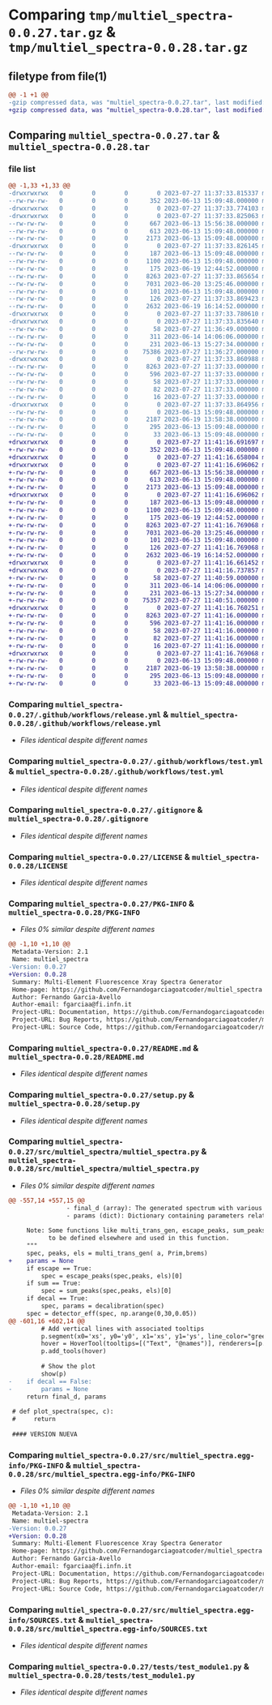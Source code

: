 # Comparing `tmp/multiel_spectra-0.0.27.tar.gz` & `tmp/multiel_spectra-0.0.28.tar.gz`

## filetype from file(1)

```diff
@@ -1 +1 @@
-gzip compressed data, was "multiel_spectra-0.0.27.tar", last modified: Thu Jul 27 11:37:33 2023, max compression
+gzip compressed data, was "multiel_spectra-0.0.28.tar", last modified: Thu Jul 27 11:41:16 2023, max compression
```

## Comparing `multiel_spectra-0.0.27.tar` & `multiel_spectra-0.0.28.tar`

### file list

```diff
@@ -1,33 +1,33 @@
-drwxrwxrwx   0        0        0        0 2023-07-27 11:37:33.815337 multiel_spectra-0.0.27/
--rw-rw-rw-   0        0        0      352 2023-06-13 15:09:48.000000 multiel_spectra-0.0.27/.editorconfig
-drwxrwxrwx   0        0        0        0 2023-07-27 11:37:33.774103 multiel_spectra-0.0.27/.github/
-drwxrwxrwx   0        0        0        0 2023-07-27 11:37:33.825063 multiel_spectra-0.0.27/.github/workflows/
--rw-rw-rw-   0        0        0      667 2023-06-13 15:56:38.000000 multiel_spectra-0.0.27/.github/workflows/release.yml
--rw-rw-rw-   0        0        0      613 2023-06-13 15:09:48.000000 multiel_spectra-0.0.27/.github/workflows/test.yml
--rw-rw-rw-   0        0        0     2173 2023-06-13 15:09:48.000000 multiel_spectra-0.0.27/.gitignore
-drwxrwxrwx   0        0        0        0 2023-07-27 11:37:33.826145 multiel_spectra-0.0.27/.vscode/
--rw-rw-rw-   0        0        0      187 2023-06-13 15:09:48.000000 multiel_spectra-0.0.27/.vscode/settings.json
--rw-rw-rw-   0        0        0     1100 2023-06-13 15:09:48.000000 multiel_spectra-0.0.27/LICENSE
--rw-rw-rw-   0        0        0      175 2023-06-19 12:44:52.000000 multiel_spectra-0.0.27/MANIFEST.in
--rw-rw-rw-   0        0        0     8263 2023-07-27 11:37:33.865654 multiel_spectra-0.0.27/PKG-INFO
--rw-rw-rw-   0        0        0     7031 2023-06-20 13:25:46.000000 multiel_spectra-0.0.27/README.md
--rw-rw-rw-   0        0        0      101 2023-06-13 15:09:48.000000 multiel_spectra-0.0.27/pyproject.toml
--rw-rw-rw-   0        0        0      126 2023-07-27 11:37:33.869423 multiel_spectra-0.0.27/setup.cfg
--rw-rw-rw-   0        0        0     2632 2023-06-19 16:14:52.000000 multiel_spectra-0.0.27/setup.py
-drwxrwxrwx   0        0        0        0 2023-07-27 11:37:33.780610 multiel_spectra-0.0.27/src/
-drwxrwxrwx   0        0        0        0 2023-07-27 11:37:33.835640 multiel_spectra-0.0.27/src/multiel_spectra/
--rw-rw-rw-   0        0        0       58 2023-07-27 11:36:49.000000 multiel_spectra-0.0.27/src/multiel_spectra/__init__.py
--rw-rw-rw-   0        0        0      311 2023-06-14 14:06:06.000000 multiel_spectra-0.0.27/src/multiel_spectra/install_skbeam.py
--rw-rw-rw-   0        0        0      231 2023-06-13 15:27:34.000000 multiel_spectra-0.0.27/src/multiel_spectra/install_spekpy.py
--rw-rw-rw-   0        0        0    75386 2023-07-27 11:36:27.000000 multiel_spectra-0.0.27/src/multiel_spectra/multiel_spectra.py
-drwxrwxrwx   0        0        0        0 2023-07-27 11:37:33.860988 multiel_spectra-0.0.27/src/multiel_spectra.egg-info/
--rw-rw-rw-   0        0        0     8263 2023-07-27 11:37:33.000000 multiel_spectra-0.0.27/src/multiel_spectra.egg-info/PKG-INFO
--rw-rw-rw-   0        0        0      596 2023-07-27 11:37:33.000000 multiel_spectra-0.0.27/src/multiel_spectra.egg-info/SOURCES.txt
--rw-rw-rw-   0        0        0       58 2023-07-27 11:37:33.000000 multiel_spectra-0.0.27/src/multiel_spectra.egg-info/dependency_links.txt
--rw-rw-rw-   0        0        0       82 2023-07-27 11:37:33.000000 multiel_spectra-0.0.27/src/multiel_spectra.egg-info/requires.txt
--rw-rw-rw-   0        0        0       16 2023-07-27 11:37:33.000000 multiel_spectra-0.0.27/src/multiel_spectra.egg-info/top_level.txt
-drwxrwxrwx   0        0        0        0 2023-07-27 11:37:33.864956 multiel_spectra-0.0.27/tests/
--rw-rw-rw-   0        0        0        0 2023-06-13 15:09:48.000000 multiel_spectra-0.0.27/tests/__init__.py
--rw-rw-rw-   0        0        0     2187 2023-06-19 13:58:38.000000 multiel_spectra-0.0.27/tests/test_module1.py
--rw-rw-rw-   0        0        0      295 2023-06-13 15:09:48.000000 multiel_spectra-0.0.27/tox.ini
--rw-rw-rw-   0        0        0       33 2023-06-13 15:09:48.000000 multiel_spectra-0.0.27/vscode.env
+drwxrwxrwx   0        0        0        0 2023-07-27 11:41:16.691697 multiel_spectra-0.0.28/
+-rw-rw-rw-   0        0        0      352 2023-06-13 15:09:48.000000 multiel_spectra-0.0.28/.editorconfig
+drwxrwxrwx   0        0        0        0 2023-07-27 11:41:16.658004 multiel_spectra-0.0.28/.github/
+drwxrwxrwx   0        0        0        0 2023-07-27 11:41:16.696062 multiel_spectra-0.0.28/.github/workflows/
+-rw-rw-rw-   0        0        0      667 2023-06-13 15:56:38.000000 multiel_spectra-0.0.28/.github/workflows/release.yml
+-rw-rw-rw-   0        0        0      613 2023-06-13 15:09:48.000000 multiel_spectra-0.0.28/.github/workflows/test.yml
+-rw-rw-rw-   0        0        0     2173 2023-06-13 15:09:48.000000 multiel_spectra-0.0.28/.gitignore
+drwxrwxrwx   0        0        0        0 2023-07-27 11:41:16.696062 multiel_spectra-0.0.28/.vscode/
+-rw-rw-rw-   0        0        0      187 2023-06-13 15:09:48.000000 multiel_spectra-0.0.28/.vscode/settings.json
+-rw-rw-rw-   0        0        0     1100 2023-06-13 15:09:48.000000 multiel_spectra-0.0.28/LICENSE
+-rw-rw-rw-   0        0        0      175 2023-06-19 12:44:52.000000 multiel_spectra-0.0.28/MANIFEST.in
+-rw-rw-rw-   0        0        0     8263 2023-07-27 11:41:16.769068 multiel_spectra-0.0.28/PKG-INFO
+-rw-rw-rw-   0        0        0     7031 2023-06-20 13:25:46.000000 multiel_spectra-0.0.28/README.md
+-rw-rw-rw-   0        0        0      101 2023-06-13 15:09:48.000000 multiel_spectra-0.0.28/pyproject.toml
+-rw-rw-rw-   0        0        0      126 2023-07-27 11:41:16.769068 multiel_spectra-0.0.28/setup.cfg
+-rw-rw-rw-   0        0        0     2632 2023-06-19 16:14:52.000000 multiel_spectra-0.0.28/setup.py
+drwxrwxrwx   0        0        0        0 2023-07-27 11:41:16.661452 multiel_spectra-0.0.28/src/
+drwxrwxrwx   0        0        0        0 2023-07-27 11:41:16.737857 multiel_spectra-0.0.28/src/multiel_spectra/
+-rw-rw-rw-   0        0        0       58 2023-07-27 11:40:59.000000 multiel_spectra-0.0.28/src/multiel_spectra/__init__.py
+-rw-rw-rw-   0        0        0      311 2023-06-14 14:06:06.000000 multiel_spectra-0.0.28/src/multiel_spectra/install_skbeam.py
+-rw-rw-rw-   0        0        0      231 2023-06-13 15:27:34.000000 multiel_spectra-0.0.28/src/multiel_spectra/install_spekpy.py
+-rw-rw-rw-   0        0        0    75357 2023-07-27 11:40:51.000000 multiel_spectra-0.0.28/src/multiel_spectra/multiel_spectra.py
+drwxrwxrwx   0        0        0        0 2023-07-27 11:41:16.760251 multiel_spectra-0.0.28/src/multiel_spectra.egg-info/
+-rw-rw-rw-   0        0        0     8263 2023-07-27 11:41:16.000000 multiel_spectra-0.0.28/src/multiel_spectra.egg-info/PKG-INFO
+-rw-rw-rw-   0        0        0      596 2023-07-27 11:41:16.000000 multiel_spectra-0.0.28/src/multiel_spectra.egg-info/SOURCES.txt
+-rw-rw-rw-   0        0        0       58 2023-07-27 11:41:16.000000 multiel_spectra-0.0.28/src/multiel_spectra.egg-info/dependency_links.txt
+-rw-rw-rw-   0        0        0       82 2023-07-27 11:41:16.000000 multiel_spectra-0.0.28/src/multiel_spectra.egg-info/requires.txt
+-rw-rw-rw-   0        0        0       16 2023-07-27 11:41:16.000000 multiel_spectra-0.0.28/src/multiel_spectra.egg-info/top_level.txt
+drwxrwxrwx   0        0        0        0 2023-07-27 11:41:16.769068 multiel_spectra-0.0.28/tests/
+-rw-rw-rw-   0        0        0        0 2023-06-13 15:09:48.000000 multiel_spectra-0.0.28/tests/__init__.py
+-rw-rw-rw-   0        0        0     2187 2023-06-19 13:58:38.000000 multiel_spectra-0.0.28/tests/test_module1.py
+-rw-rw-rw-   0        0        0      295 2023-06-13 15:09:48.000000 multiel_spectra-0.0.28/tox.ini
+-rw-rw-rw-   0        0        0       33 2023-06-13 15:09:48.000000 multiel_spectra-0.0.28/vscode.env
```

### Comparing `multiel_spectra-0.0.27/.github/workflows/release.yml` & `multiel_spectra-0.0.28/.github/workflows/release.yml`

 * *Files identical despite different names*

### Comparing `multiel_spectra-0.0.27/.github/workflows/test.yml` & `multiel_spectra-0.0.28/.github/workflows/test.yml`

 * *Files identical despite different names*

### Comparing `multiel_spectra-0.0.27/.gitignore` & `multiel_spectra-0.0.28/.gitignore`

 * *Files identical despite different names*

### Comparing `multiel_spectra-0.0.27/LICENSE` & `multiel_spectra-0.0.28/LICENSE`

 * *Files identical despite different names*

### Comparing `multiel_spectra-0.0.27/PKG-INFO` & `multiel_spectra-0.0.28/PKG-INFO`

 * *Files 0% similar despite different names*

```diff
@@ -1,10 +1,10 @@
 Metadata-Version: 2.1
 Name: multiel_spectra
-Version: 0.0.27
+Version: 0.0.28
 Summary: Multi-Element Fluorescence Xray Spectra Generator
 Home-page: https://github.com/Fernandogarciagoatcoder/multiel_spectra
 Author: Fernando Garcia-Avello 
 Author-email: fgarciaa@fi.infn.it
 Project-URL: Documentation, https://github.com/Fernandogarciagoatcoder/multiel_spectra
 Project-URL: Bug Reports, https://github.com/Fernandogarciagoatcoder/multiel_spectra
 Project-URL: Source Code, https://github.com/Fernandogarciagoatcoder/multiel_spectra
```

### Comparing `multiel_spectra-0.0.27/README.md` & `multiel_spectra-0.0.28/README.md`

 * *Files identical despite different names*

### Comparing `multiel_spectra-0.0.27/setup.py` & `multiel_spectra-0.0.28/setup.py`

 * *Files identical despite different names*

### Comparing `multiel_spectra-0.0.27/src/multiel_spectra/multiel_spectra.py` & `multiel_spectra-0.0.28/src/multiel_spectra/multiel_spectra.py`

 * *Files 0% similar despite different names*

```diff
@@ -557,14 +557,15 @@
                - final_d (array): The generated spectrum with various components combined.
                - params (dict): Dictionary containing parameters related to the generated spectrum.
 
     Note: Some functions like multi_trans_gen, escape_peaks, sum_peaks, decalibration, and detector_eff are assumed
           to be defined elsewhere and used in this function.
     """
     spec, peaks, els = multi_trans_gen( a, Prim,brems)
+    params = None
     if escape == True: 
         spec = escape_peaks(spec,peaks, els)[0]
     if sum == True:
         spec = sum_peaks(spec,peaks, els)[0]
     if decal == True: 
         spec, params = decalibration(spec)
     spec = detector_eff(spec, np.arange(0,30,0.05))
@@ -601,16 +602,14 @@
         # Add vertical lines with associated tooltips
         p.segment(x0='xs', y0='y0', x1='xs', y1='ys', line_color="green", source=source)
         hover = HoverTool(tooltips=[("Text", "@names")], renderers=[p.renderers[-1]])
         p.add_tools(hover)
 
         # Show the plot
         show(p)
-    if decal == False: 
-        params = None
     return final_d, params
 
 # def plot_spectra(spec, c):
 #     return 
 
 #### VERSION NUEVA
```

### Comparing `multiel_spectra-0.0.27/src/multiel_spectra.egg-info/PKG-INFO` & `multiel_spectra-0.0.28/src/multiel_spectra.egg-info/PKG-INFO`

 * *Files 0% similar despite different names*

```diff
@@ -1,10 +1,10 @@
 Metadata-Version: 2.1
 Name: multiel-spectra
-Version: 0.0.27
+Version: 0.0.28
 Summary: Multi-Element Fluorescence Xray Spectra Generator
 Home-page: https://github.com/Fernandogarciagoatcoder/multiel_spectra
 Author: Fernando Garcia-Avello 
 Author-email: fgarciaa@fi.infn.it
 Project-URL: Documentation, https://github.com/Fernandogarciagoatcoder/multiel_spectra
 Project-URL: Bug Reports, https://github.com/Fernandogarciagoatcoder/multiel_spectra
 Project-URL: Source Code, https://github.com/Fernandogarciagoatcoder/multiel_spectra
```

### Comparing `multiel_spectra-0.0.27/src/multiel_spectra.egg-info/SOURCES.txt` & `multiel_spectra-0.0.28/src/multiel_spectra.egg-info/SOURCES.txt`

 * *Files identical despite different names*

### Comparing `multiel_spectra-0.0.27/tests/test_module1.py` & `multiel_spectra-0.0.28/tests/test_module1.py`

 * *Files identical despite different names*

